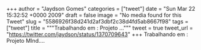 
+++
author = "Jaydson Gomes"
categories = ["tweet"]
date = "Sun Mar 22 15:32:52 +0000 2009"
draft = false
image = "No media found for this Tweet"
slug = "5586926f38d241d2af3dbf2c38d4fd5ab8667f98"
tags = ["tweet"]
title = """Trabalhando em : Projeto ..."""
tweet = true
tweet_url = "https://twitter.com/jaydson/status/1370709643"
+++
Trabalhando em : Projeto MInd....
